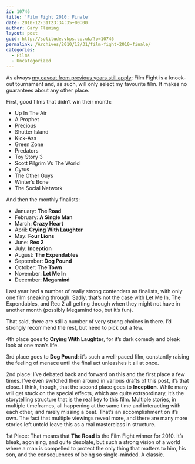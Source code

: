 ```yaml
---
id: 10746
title: 'Film Fight 2010: Finale'
date: 2010-12-31T23:34:35+00:00
author: Gary Fleming
layout: post
guid: http://solitude.vkps.co.uk/?p=10746
permalink: /Archives/2010/12/31/film-fight-2010-finale/
categories:
  - Films
  - Uncategorized
---
```

As always [my caveat from previous years still apply](http:/Archives/2009/12/31/film-fight-finale-2009/): Film Fight is a knock-out tournament and, as such, will only select my favourite film. It makes no guarantees about any other place.

First, good films that didn&#8217;t win their month:

  * Up In The Air
  * A Prophet
  * Precious
  * Shutter Island
  * Kick-Ass
  * Green Zone
  * Predators
  * Toy Story 3
  * Scott Pilgrim Vs The World
  * Cyrus
  * The Other Guys
  * Winter&#8217;s Bone
  * The Social Network

And then the monthly finalists:

  * January: **The Road**
  * February: **A Single Man**
  * March: **Crazy Heart**
  * April: **Crying With Laughter**
  * May: **Four Lions**
  * June: **Rec 2**
  * July: **Inception**
  * August: **The Expendables**
  * September: **Dog Pound**
  * October: **The Town**
  * November: **Let Me In**
  * December: **Megamind**

Last year had a number of really strong contenders as finalists, with only one film sneaking through. Sadly, that&#8217;s not the case with Let Me In, The Expendables, and Rec 2 all getting through when they might not have in another month (possibly Megamind too, but it&#8217;s fun).

That said, there are still a number of very strong choices in there. I&#8217;d strongly recommend the rest, but need to pick out a few.

4th place goes to **Crying With Laughter**, for it&#8217;s dark comedy and bleak look at one man&#8217;s life.

3rd place goes to **Dog Pound**: it&#8217;s such a well-paced film, constantly raising the feeling of menace until the final act unleashes it all at once.

2nd place: I&#8217;ve debated back and forward on this and the first place a few times. I&#8217;ve even switched them around in various drafts of this post, it&#8217;s that close. I think, though, that the second place goes to **Inception**. While many will get stuck on the special effects, which are quite extraordinary, it&#8217;s the storytelling structure that is the real key to this film. Multiple stories, in multiple timeframes, all happening at the same time and interacting with each other; and rarely missing a beat. That&#8217;s an accomplishment on it&#8217;s own. The fact that multiple viewings reveal more, and there are many more stories left untold leave this as a real masterclass in structure.

1st Place: That means that **The Road** is the Film Fight winner for 2010. It&#8217;s bleak, agonising, and quite desolate, but such a strong vision of a world where a man is compelled to protect the only thing that matters to him, his son, and the consequences of being so single-minded. A classic.